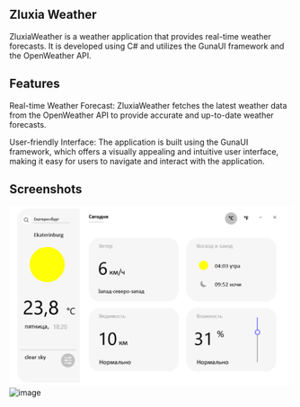 ## Zluxia Weather

ZluxiaWeather is a weather application that provides real-time weather forecasts. It is developed using C# and utilizes the GunaUI framework and the OpenWeather API.

## Features
Real-time Weather Forecast: ZluxiaWeather fetches the latest weather data from the OpenWeather API to provide accurate and up-to-date weather forecasts.

User-friendly Interface: The application is built using the GunaUI framework, which offers a visually appealing and intuitive user interface, making it easy for users to navigate and interact with the application.

## Screenshots
<img width="1470" alt="image" src="https://github.com/zluxy/zluxiaweather/blob/main/Resources/screen.png">

<img width="1470" alt="image" src="https://github.com/zluxy/zluxiaweather/blob/main/iconsdemo.png">
